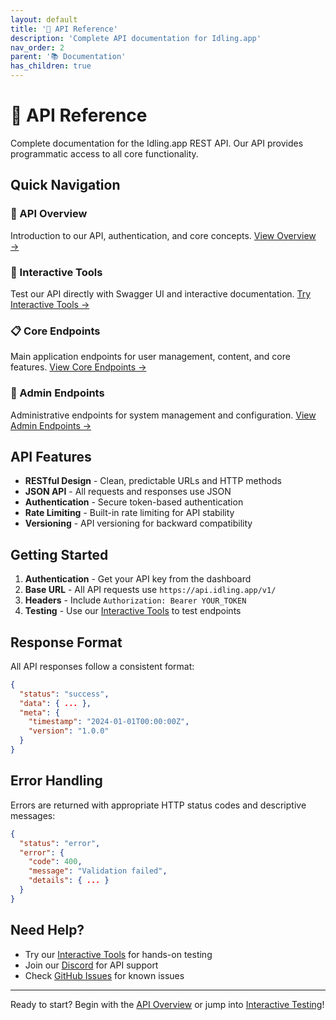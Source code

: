 ```yaml
---
layout: default
title: '🔌 API Reference'
description: 'Complete API documentation for Idling.app'
nav_order: 2
parent: '📚 Documentation'
has_children: true
---
```


# 🔌 API Reference

Complete documentation for the Idling.app REST API. Our API provides programmatic access to all core functionality.

## Quick Navigation

### 📖 API Overview

Introduction to our API, authentication, and core concepts.
[View Overview →](overview/)

### 🧪 Interactive Tools

Test our API directly with Swagger UI and interactive documentation.
[Try Interactive Tools →](interactive/)

### 📋 Core Endpoints

Main application endpoints for user management, content, and core features.
[View Core Endpoints →](core/)

### 🔧 Admin Endpoints

Administrative endpoints for system management and configuration.
[View Admin Endpoints →](admin/)

## API Features

- **RESTful Design** - Clean, predictable URLs and HTTP methods
- **JSON API** - All requests and responses use JSON
- **Authentication** - Secure token-based authentication
- **Rate Limiting** - Built-in rate limiting for API stability
- **Versioning** - API versioning for backward compatibility

## Getting Started

1. **Authentication** - Get your API key from the dashboard
2. **Base URL** - All API requests use `https://api.idling.app/v1/`
3. **Headers** - Include `Authorization: Bearer YOUR_TOKEN`
4. **Testing** - Use our [Interactive Tools](interactive/) to test endpoints

## Response Format

All API responses follow a consistent format:

```json
{
  "status": "success",
  "data": { ... },
  "meta": {
    "timestamp": "2024-01-01T00:00:00Z",
    "version": "1.0.0"
  }
}
```

## Error Handling

Errors are returned with appropriate HTTP status codes and descriptive messages:

```json
{
  "status": "error",
  "error": {
    "code": 400,
    "message": "Validation failed",
    "details": { ... }
  }
}
```

## Need Help?

- Try our [Interactive Tools](interactive/) for hands-on testing
- Join our [Discord](../../community/communication/discord/) for API support
- Check [GitHub Issues](https://github.com/Underwood-Inc/idling.app__UI/issues) for known issues

---

Ready to start? Begin with the [API Overview](overview/) or jump into [Interactive Testing](interactive/)!

